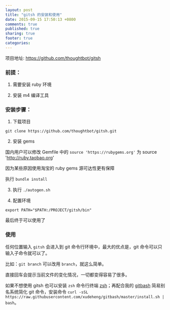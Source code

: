 ```yaml
---
layout: post
title: "gitsh 的安装和使用"
date: 2015-09-15 17:50:13 +0800
comments: true
published: true
sharing: true
footer: true
categories: 
---
```


项目地址:  https://github.com/thoughtbot/gitsh

### 前提：

1. 需要安装 ruby 环境

2. 安装 m4 编译工具

### 安装步骤：

1. 下载项目

```
git clone https://github.com/thoughtbot/gitsh.git
```

2. 安装 gems

国内用户可以修改  Gemfile 中的 `source 'https://rubygems.org'` 为 source 'http://ruby.taobao.org'

因为某些原因使用淘宝的 ruby gems 源可达性更有保障

执行  `bundle install`

3. 执行 `./autogen.sh`

4. 配置环境

```
export PATH="$PATH:/PROJECT/gitsh/bin"
```

最后终于可以使用了

### 使用

任何位置输入 `gitsh` 会进入到 git 命令行环境中，最大的优点是，git 命令可以只输入子命令就可以了。

比如：`git branch` 可以改用 `branch`，就这么简单。

直接回车会提示当前文件的变化情况，一切都变得容易了很多。

如果不想使用 gitsh 也可以安装  `zsh` 命令行终端 [zsh](http://www.zsh.org/)；再配合我的 [gitbash](https://github.com/xudeheng/gitbash) 简易别名系统简化 git 命令，安装命令 `curl -sSL https://raw.githubusercontent.com/xudeheng/gitbash/master/install.sh | bash`。




